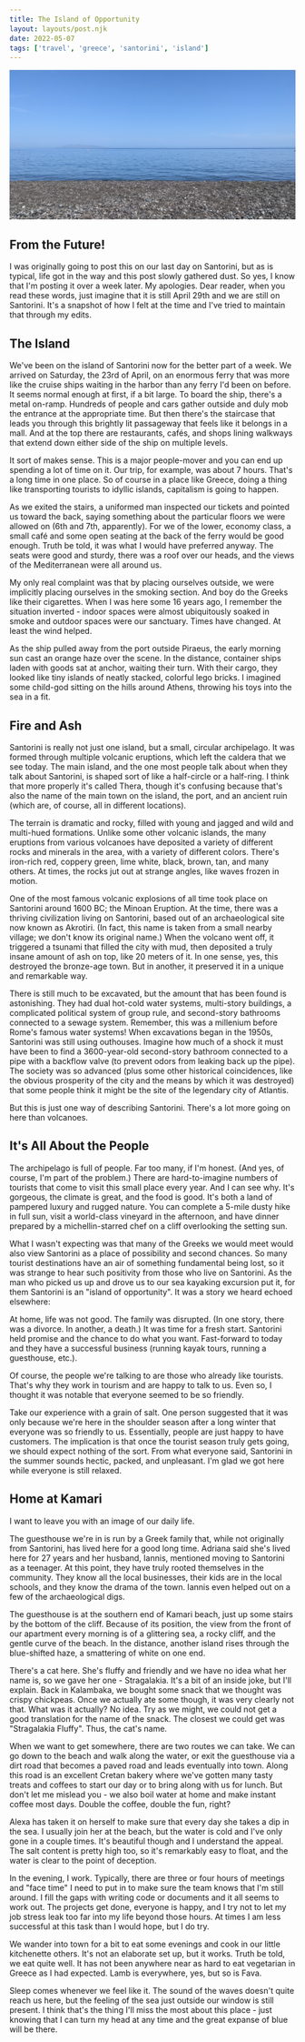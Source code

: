 ```yaml
---
title: The Island of Opportunity
layout: layouts/post.njk
date: 2022-05-07
tags: ['travel', 'greece', 'santorini', 'island']
---
```


<img src="/_images/santorini.png" class="article-topper" alt="Kamari Beach on Santorini" />

## From the Future!

I was originally going to post this on our last day on Santorini, but as is typical, life got in the way and this post
slowly gathered dust. So yes, I know that I'm posting it over a week later. My apologies. Dear reader, when you read
these words, just imagine that it is still April 29th and we are still on Santorini. It's a snapshot of how I felt at
the time and I've tried to maintain that through my edits.

## The Island

We've been on the island of Santorini now for the better part of a week. We arrived on Saturday, the 23rd of April, on
an enormous ferry that was more like the cruise ships waiting in the harbor than any ferry I'd been on before. It seems
normal enough at first, if a bit large. To board the ship, there's a metal on-ramp. Hundreds of people and cars gather
outside and duly mob the entrance at the appropriate time. But then there's the staircase that leads you through this
brightly lit passageway that feels like it belongs in a mall. And at the top there are restaurants, cafés, and shops
lining walkways that extend down either side of the ship on multiple levels.

It sort of makes sense. This is a major people-mover and you can end up spending a lot of time on it. Our trip, for
example, was about 7 hours. That's a long time in one place. So of course in a place like Greece, doing a thing like
transporting tourists to idyllic islands, capitalism is going to happen.

As we exited the stairs, a uniformed man inspected our tickets and pointed us toward the back, saying something about
the particular floors we were allowed on (6th and 7th, apparently). For we of the lower, economy class, a small café and
some open seating at the back of the ferry would be good enough. Truth be told, it was what I would have preferred
anyway. The seats were good and sturdy, there was a roof over our heads, and the views of the Mediterranean were all
around us.

My only real complaint was that by placing ourselves outside, we were implicitly placing ourselves in the smoking
section. And boy do the Greeks like their cigarettes. When I was here some 16 years ago, I remember the situation
inverted - indoor spaces were almost ubiquitously soaked in smoke and outdoor spaces were our sanctuary. Times have
changed. At least the wind helped.

As the ship pulled away from the port outside Piraeus, the early morning sun cast an orange haze over the scene. In the
distance, container ships laden with goods sat at anchor, waiting their turn. With their cargo, they looked like tiny
islands of neatly stacked, colorful lego bricks. I imagined some child-god sitting on the hills around Athens, throwing
his toys into the sea in a fit.

## Fire and Ash

Santorini is really not just one island, but a small, circular archipelago. It was formed through multiple volcanic
eruptions, which left the caldera that we see today. The main island, and the one most people talk about when they talk
about Santorini, is shaped sort of like a half-circle or a half-ring. I think that more properly it's called Thera,
though it's confusing because that's also the name of the main town on the island, the port, and an ancient ruin (which
are, of course, all in different locations).

The terrain is dramatic and rocky, filled with young and jagged and wild and multi-hued formations. Unlike some other
volcanic islands, the many eruptions from various volcanoes have deposited a variety of different rocks and minerals in
the area, with a variety of different colors. There's iron-rich red, coppery green, lime white, black, brown, tan, and
many others. At times, the rocks jut out at strange angles, like waves frozen in motion.

One of the most famous volcanic explosions of all time took place on Santorini around 1600 BC; the Minoan Eruption. At
the time, there was a thriving civilization living on Santorini, based out of an archaeological site now known as
Akrotiri. (In fact, this name is taken from a small nearby village; we don't know its original name.) When the volcano
went off, it triggered a tsunami that filled the city with mud, then deposited a truly insane amount of ash on top,
like 20 meters of it. In one sense, yes, this destroyed the bronze-age town. But in another, it preserved it in a unique
and remarkable way.

There is still much to be excavated, but the amount that has been found is astonishing. They had dual hot-cold water
systems, multi-story buildings, a complicated political system of group rule, and second-story bathrooms connected to a
sewage system. Remember, this was a millenium before Rome's famous water systems! When excavations began in the 1950s,
Santorini was still using outhouses. Imagine how much of a shock it must have been to find a 3600-year-old second-story
bathroom connected to a pipe with a backflow valve (to prevent odors from leaking back up the pipe). The society was so
advanced (plus some other historical coincidences, like the obvious prosperity of the city and the means by which it was
destroyed) that some people think it might be the site of the legendary city of Atlantis.

But this is just one way of describing Santorini. There's a lot more going on here than volcanoes.

## It's All About the People

The archipelago is full of people. Far too many, if I'm honest. (And yes, of course, I'm part of the problem.) There are
hard-to-imagine numbers of tourists that come to visit this small place every year. And I can see why. It's gorgeous,
the climate is great, and the food is good. It's both a land of pampered luxury and rugged nature. You can complete a
5-mile dusty hike in full sun, visit a world-class vineyard in the afternoon, and have dinner prepared by a
michellin-starred chef on a cliff overlooking the setting sun.

What I wasn't expecting was that many of the Greeks we would meet would also view Santorini as a place of possibility
and second chances. So many tourist destinations have an air of something fundamental being lost, so it was strange to
hear such positivity from those who live on Santorini. As the man who picked us up and drove us to our sea kayaking
excursion put it, for them Santorini is an "island of opportunity". It was a story we heard echoed elsewhere:

At home, life was not good. The family was disrupted. (In one story, there was a divorce. In another, a death.) It was
time for a fresh start. Santorini held promise and the chance to do what you want. Fast-forward to today and they have
a successful business (running kayak tours, running a guesthouse, etc.).

Of course, the people we're talking to are those who already like tourists. That's why they work in tourism and are
happy to talk to us. Even so, I thought it was notable that everyone seemed to be so friendly.

Take our experience with a grain of salt. One person suggested that it was only because we're here in the shoulder
season after a long winter that everyone was so friendly to us. Essentially, people are just happy to have customers.
The implication is that once the tourist season truly gets going, we should expect nothing of the sort. From what
everyone said, Santorini in the summer sounds hectic, packed, and unpleasant. I'm glad we got here while everyone is
still relaxed.

## Home at Kamari

I want to leave you with an image of our daily life.

The guesthouse we're in is run by a Greek family that, while not originally from Santorini, has lived here for a good
long time. Adriana said she's lived here for 27 years and her husband, Iannis, mentioned moving to Santorini as a
teenager. At this point, they have truly rooted themselves in the community. They know all the local businesses, their
kids are in the local schools, and they know the drama of the town. Iannis even helped out on a few of the
archaeological digs.

The guesthouse is at the southern end of Kamari beach, just up some stairs by the bottom of the cliff. Because of its
position, the view from the front of our apartment every morning is of a glittering sea, a rocky cliff, and the gentle
curve of the beach. In the distance, another island rises through the blue-shifted haze, a smattering of white on one
end.

There's a cat here. She's fluffy and friendly and we have no idea what her name is, so we gave her one - Stragalakia.
It's a bit of an inside joke, but I'll explain. Back in Kalambaka, we bought some snack that we thought was crispy
chickpeas. Once we actually ate some though, it was very clearly not that. What was it actually? No idea. Try as we
might, we could not get a good translation for the name of the snack. The closest we could get was "Stragalakia Fluffy".
Thus, the cat's name.

When we want to get somewhere, there are two routes we can take. We can go down to the beach and walk along the water,
or exit the guesthouse via a dirt road that becomes a paved road and leads eventually into town. Along this road is an
excellent Cretan bakery where we've gotten many tasty treats and coffees to start our day or to bring along with us for
lunch. But don't let me mislead you - we also boil water at home and make instant coffee most days. Double the coffee,
double the fun, right?

Alexa has taken it on herself to make sure that every day she takes a dip in the sea. I usually join her at the beach,
but the water is cold and I've only gone in a couple times. It's beautiful though and I understand the appeal. The salt
content is pretty high too, so it's remarkably easy to float, and the water is clear to the point of deception.

In the evening, I work. Typically, there are three or four hours of meetings and "face time" I need to put in to make
sure the team knows that I'm still around. I fill the gaps with writing code or documents and it all seems to work out.
The projects get done, everyone is happy, and I try not to let my job stress leak too far into my life beyond those
hours. At times I am less successful at this task than I would hope, but I do try.

We wander into town for a bit to eat some evenings and cook in our little kitchenette others. It's not an elaborate set
up, but it works. Truth be told, we eat quite well. It has not been anywhere near as hard to eat vegetarian in Greece as
I had expected. Lamb is everywhere, yes, but so is Fava.

Sleep comes whenever we feel like it. The sound of the waves doesn't quite reach us here, but the feeling of the sea
just outside our window is still present. I think that's the thing I'll miss the most about this place - just knowing
that I can turn my head at any time and the great expanse of blue will be there.
